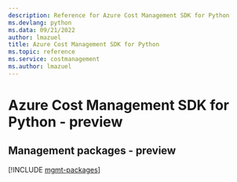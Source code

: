 ```yaml
---
description: Reference for Azure Cost Management SDK for Python
ms.devlang: python
ms.data: 09/21/2022
author: lmazuel
title: Azure Cost Management SDK for Python
ms.topic: reference
ms.service: costmanagement
ms.author: lmazuel
---
```

# Azure Cost Management SDK for Python - preview

## Management packages - preview
[!INCLUDE [mgmt-packages](cost-management-mgmt-index.md)]
